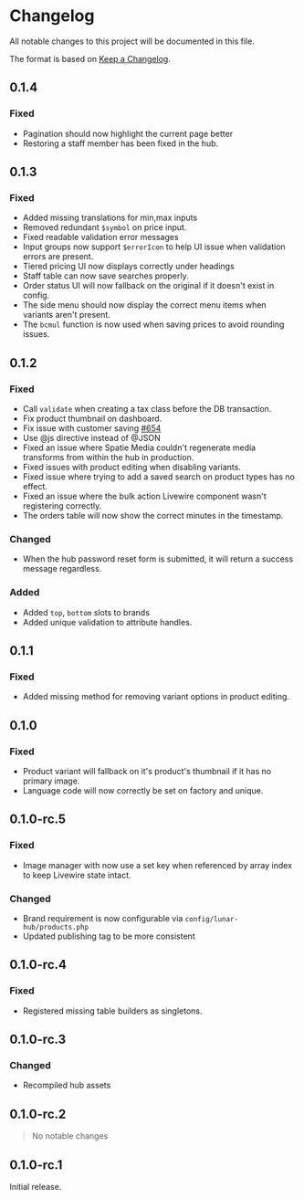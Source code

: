 # Changelog

All notable changes to this project will be documented in this file.

The format is based on [Keep a Changelog](https://keepachangelog.com/en/1.0.0/).

## 0.1.4

### Fixed

- Pagination should now highlight the current page better
- Restoring a staff member has been fixed in the hub.

## 0.1.3

### Fixed

- Added missing translations for min,max inputs
- Removed redundant `$symbol` on price input.
- Fixed readable validation error messages
- Input groups now support `$errorIcon` to help UI issue when validation errors are present.
- Tiered pricing UI now displays correctly under headings
- Staff table can now save searches properly.
- Order status UI will now fallback on the original if it doesn't exist in config.
- The side menu should now display the correct menu items when variants aren't present.
- The `bcmul` function is now used when saving prices to avoid rounding issues.

## 0.1.2

### Fixed

- Call `validate` when creating a tax class before the DB transaction.
- Fix product thumbnail on dashboard.
- Fix issue with customer saving [#654](https://github.com/lunarphp/lunar/issues/654)
- Use @js directive instead of @JSON
- Fixed an issue where Spatie Media couldn't regenerate media transforms from within the hub in production.
- Fixed issues with product editing when disabling variants.
- Fixed issue where trying to add a saved search on product types has no effect.
- Fixed an issue where the bulk action Livewire component wasn't registering correctly.
- The orders table will now show the correct minutes in the timestamp.

### Changed

- When the hub password reset form is submitted, it will return a success message regardless.

### Added

- Added `top`, `bottom` slots to brands
- Added unique validation to attribute handles.

## 0.1.1

### Fixed

- Added missing method for removing variant options in product editing.

## 0.1.0

### Fixed

- Product variant will fallback on it's product's thumbnail if it has no primary image.
- Language code will now correctly be set on factory and unique.

## 0.1.0-rc.5

### Fixed

- Image manager with now use a set key when referenced by array index to keep Livewire state intact.

### Changed

- Brand requirement is now configurable via `config/lunar-hub/products.php`
- Updated publishing tag to be more consistent

## 0.1.0-rc.4

### Fixed

- Registered missing table builders as singletons.

## 0.1.0-rc.3

### Changed

- Recompiled hub assets

## 0.1.0-rc.2

> No notable changes

## 0.1.0-rc.1

Initial release.
